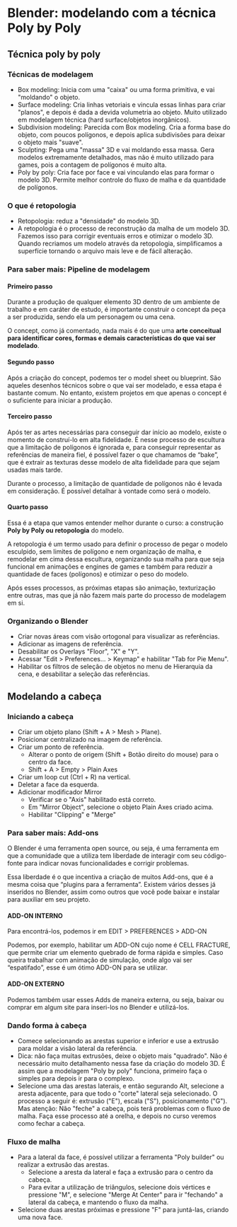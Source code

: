 # Blender: modelando com a técnica Poly by Poly

## Técnica poly by poly

### Técnicas de modelagem

- Box modeling: Inicia com uma "caixa" ou uma forma primitiva, e vai "moldando" o objeto.
- Surface modeling: Cria linhas vetoriais e vincula essas linhas para criar "planos", e depois é dada a devida volumetria ao objeto. Muito utilizado em modelagem técnica (hard surface/objetos inorgânicos).
- Subdivision modeling: Parecida com Box modeling. Cria a forma base do objeto, com poucos polígonos, e depois aplica subdivisões para deixar o objeto mais "suave".
- Sculpting: Pega uma "massa" 3D e vai moldando essa massa. Gera modelos extremamente detalhados, mas não é muito utilizado para games, pois a contagem de polígonos é muito alta.
- Poly by poly: Cria face por face e vai vinculando elas para formar o modelo 3D. Permite melhor controle do fluxo de malha e da quantidade de polígonos.

### O que é retopologia

- Retopologia: reduz a "densidade" do modelo 3D.
- A retopologia é o processo de reconstrução da malha de um modelo 3D. Fazemos isso para corrigir eventuais erros e otimizar o modelo 3D. Quando recriamos um modelo através da retopologia, simplificamos a superfície tornando o arquivo mais leve e de fácil alteração.

### Para saber mais: Pipeline de modelagem

#### Primeiro passo

Durante a produção de qualquer elemento 3D dentro de um ambiente de trabalho e em caráter de estudo, é importante construir o concept da peça a ser produzida, sendo ela um personagem ou uma cena.

O concept, como já comentado, nada mais é do que uma **arte conceitual para identificar cores, formas e demais características do que vai ser modelado**.

#### Segundo passo

Após a criação do concept, podemos ter o model sheet ou blueprint. São aqueles desenhos técnicos sobre o que vai ser modelado, e essa etapa é bastante comum. No entanto, existem projetos em que apenas o concept é o suficiente para iniciar a produção.

#### Terceiro passo

Após ter as artes necessárias para conseguir dar início ao modelo, existe o momento de construí-lo em alta fidelidade. É nesse processo de escultura que a limitação de polígonos é ignorada e, para conseguir representar as referências de maneira fiel, é possível fazer o que chamamos de “bake”, que é extrair as texturas desse modelo de alta fidelidade para que sejam usadas mais tarde.

Durante o processo, a limitação de quantidade de polígonos não é levada em consideração. É possível detalhar à vontade como será o modelo.

#### Quarto passo

Essa é a etapa que vamos entender melhor durante o curso: a construção **Poly by Poly ou retopologia** do modelo.

A retopologia é um termo usado para definir o processo de pegar o modelo esculpido, sem limites de polígono e nem organização de malha, e remodelar em cima dessa escultura, organizando sua malha para que seja funcional em animações e engines de games e também para reduzir a quantidade de faces (polígonos) e otimizar o peso do modelo.

Após esses processos, as próximas etapas são animação, texturização entre outras, mas que já não fazem mais parte do processo de modelagem em si.

### Organizando o Blender

- Criar novas áreas com visão ortogonal para visualizar as referências.
- Adicionar as imagens de referência.
- Desabilitar os Overlays "Floor", "X" e "Y".
- Acessar "Edit > Preferences... > Keymap" e habilitar "Tab for Pie Menu".
- Habilitar os filtros de seleção de objetos no menu de Hierarquia da cena, e desabilitar a seleção das referências.

## Modelando a cabeça

### Iniciando a cabeça

- Criar um objeto plano (Shift + A > Mesh > Plane).
- Posicionar centralizado na imagem de referência.
- Criar um ponto de referência.
    - Alterar o ponto de origem (Shift + Botão direito do mouse) para o centro da face.
    - Shift + A > Empty > Plain Axes
- Criar um loop cut (Ctrl + R) na vertical.
- Deletar a face da esquerda.
- Adicionar modificador Mirror
    - Verificar se o "Axis" habilitado está correto.
    - Em "Mirror Object", selecione o objeto Plain Axes criado acima.
    - Habilitar "Clipping" e "Merge"

### Para saber mais: Add-ons

O Blender é uma ferramenta open source, ou seja, é uma ferramenta em que a comunidade que a utiliza tem liberdade de interagir com seu código-fonte para indicar novas funcionalidades e corrigir problemas.

Essa liberdade é o que incentiva a criação de muitos Add-ons, que é a mesma coisa que “plugins para a ferramenta”. Existem vários desses já inseridos no Blender, assim como outros que você pode baixar e instalar para auxiliar em seu projeto.

#### ADD-ON INTERNO

Para encontrá-los, podemos ir em EDIT > PREFERENCES > ADD-ON

Podemos, por exemplo, habilitar um ADD-ON cujo nome é CELL FRACTURE, que permite criar um elemento quebrado de forma rápida e simples. Caso queira trabalhar com animação de simulação, onde algo vai ser “espatifado”, esse é um ótimo ADD-ON para se utilizar.

#### ADD-ON EXTERNO

Podemos também usar esses Adds de maneira externa, ou seja, baixar ou comprar em algum site para inseri-los no Blender e utilizá-los.

### Dando forma à cabeça

- Comece selecionando as arestas superior e inferior e use a extrusão para moldar a visão lateral da referência.
- Dica: não faça muitas extrusões, deixe o objeto mais "quadrado". Não é necessário muito detalhamento nessa fase da criação do modelo 3D. É assim que a modelagem "Poly by poly" funciona, primeiro faça o simples para depois ir para o complexo.
- Selecione uma das arestas laterais, e então segurando Alt, selecione a aresta adjacente, para que todo o "corte" lateral seja selecionado. O processo a seguir é: extrusão ("E"), escala ("S"), posicionamento ("G"). Mas atenção: Não "feche" a cabeça, pois terá problemas com o fluxo de malha. Faça esse processo até a orelha, e depois no curso veremos como fechar a cabeça.

### Fluxo de malha

- Para a lateral da face, é possível utilizar a ferramenta "Poly builder" ou realizar a extrusão das arestas.
    - Selecione a aresta da lateral e faça a extrusão para o centro da cabeça.
    - Para evitar a utilização de triângulos, selecione dois vértices e pressione "M", e selecione "Merge At Center" para ir "fechando" a lateral da cabeça, e mantendo o fluxo da malha.
- Selecione duas arestas próximas e pressione "F" para juntá-las, criando uma nova face.

